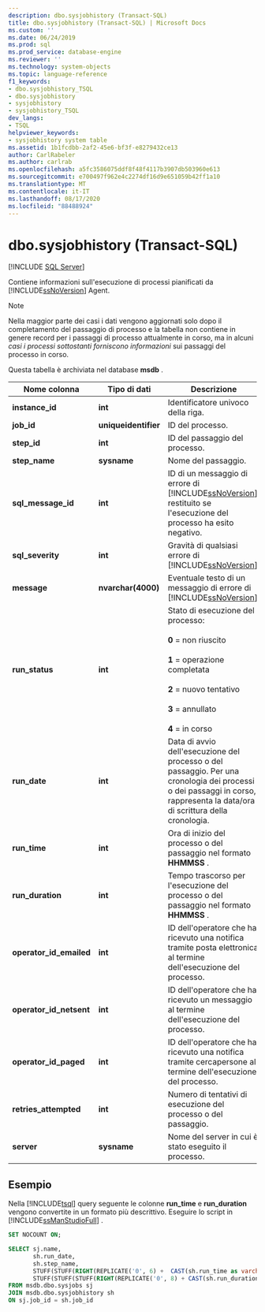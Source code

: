 ```yaml
---
description: dbo.sysjobhistory (Transact-SQL)
title: dbo.sysjobhistory (Transact-SQL) | Microsoft Docs
ms.custom: ''
ms.date: 06/24/2019
ms.prod: sql
ms.prod_service: database-engine
ms.reviewer: ''
ms.technology: system-objects
ms.topic: language-reference
f1_keywords:
- dbo.sysjobhistory_TSQL
- dbo.sysjobhistory
- sysjobhistory
- sysjobhistory_TSQL
dev_langs:
- TSQL
helpviewer_keywords:
- sysjobhistory system table
ms.assetid: 1b1fcdbb-2af2-45e6-bf3f-e8279432ce13
author: CarlRabeler
ms.author: carlrab
ms.openlocfilehash: a5fc3586075ddf8f48f4117b3907db503960e613
ms.sourcegitcommit: e700497f962e4c2274df16d9e651059b42ff1a10
ms.translationtype: MT
ms.contentlocale: it-IT
ms.lasthandoff: 08/17/2020
ms.locfileid: "88488924"
---
```

# <a name="dbosysjobhistory-transact-sql"></a>dbo.sysjobhistory (Transact-SQL)
[!INCLUDE [SQL Server](../../includes/applies-to-version/sqlserver.md)]

Contiene informazioni sull'esecuzione di processi pianificati da [!INCLUDE[ssNoVersion](../../includes/ssnoversion-md.md)] Agent.
  
> [!NOTE]
> Nella maggior parte dei casi i dati vengono aggiornati solo dopo il completamento del passaggio di processo e la tabella non contiene in genere record per i passaggi di processo attualmente in corso, ma in alcuni *casi i processi sottostanti forniscono informazioni* sui passaggi del processo in corso.

Questa tabella è archiviata nel database **msdb** .  
  
|Nome colonna|Tipo di dati|Descrizione|  
|-----------------|---------------|-----------------|  
|**instance_id**|**int**|Identificatore univoco della riga.|  
|**job_id**|**uniqueidentifier**|ID del processo.|  
|**step_id**|**int**|ID del passaggio del processo.|  
|**step_name**|**sysname**|Nome del passaggio.|  
|**sql_message_id**|**int**|ID di un messaggio di errore di [!INCLUDE[ssNoVersion](../../includes/ssnoversion-md.md)] restituito se l'esecuzione del processo ha esito negativo.|  
|**sql_severity**|**int**|Gravità di qualsiasi errore di [!INCLUDE[ssNoVersion](../../includes/ssnoversion-md.md)].|  
|**message**|**nvarchar(4000)**|Eventuale testo di un messaggio di errore di [!INCLUDE[ssNoVersion](../../includes/ssnoversion-md.md)].|  
|**run_status**|**int**|Stato di esecuzione del processo:<br /><br /> **0** = non riuscito<br /><br /> **1** = operazione completata<br /><br /> **2** = nuovo tentativo<br /><br /> **3** = annullato<br /><br />**4** = in corso|  
|**run_date**|**int**|Data di avvio dell'esecuzione del processo o del passaggio. Per una cronologia dei processi o dei passaggi in corso, rappresenta la data/ora di scrittura della cronologia.|  
|**run_time**|**int**|Ora di inizio del processo o del passaggio nel formato **HHMMSS** .|  
|**run_duration**|**int**|Tempo trascorso per l'esecuzione del processo o del passaggio nel formato **HHMMSS** .|  
|**operator_id_emailed**|**int**|ID dell'operatore che ha ricevuto una notifica tramite posta elettronica al termine dell'esecuzione del processo.|  
|**operator_id_netsent**|**int**|ID dell'operatore che ha ricevuto un messaggio al termine dell'esecuzione del processo.|  
|**operator_id_paged**|**int**|ID dell'operatore che ha ricevuto una notifica tramite cercapersone al termine dell'esecuzione del processo.|  
|**retries_attempted**|**int**|Numero di tentativi di esecuzione del processo o del passaggio.|  
|**server**|**sysname**|Nome del server in cui è stato eseguito il processo.|  
  
  ## <a name="example"></a>Esempio
 Nella [!INCLUDE[tsql](../../includes/tsql-md.md)] query seguente le colonne **run_time** e **run_duration** vengono convertite in un formato più descrittivo.  Eseguire lo script in [!INCLUDE[ssManStudioFull](../../includes/ssmanstudiofull-md.md)] .
 
 ```sql
 SET NOCOUNT ON;
 
 SELECT sj.name,
        sh.run_date,
        sh.step_name,
        STUFF(STUFF(RIGHT(REPLICATE('0', 6) +  CAST(sh.run_time as varchar(6)), 6), 3, 0, ':'), 6, 0, ':') 'run_time',
        STUFF(STUFF(STUFF(RIGHT(REPLICATE('0', 8) + CAST(sh.run_duration as varchar(8)), 8), 3, 0, ':'), 6, 0, ':'), 9, 0, ':') 'run_duration (DD:HH:MM:SS)  '
FROM msdb.dbo.sysjobs sj
JOIN msdb.dbo.sysjobhistory sh
ON sj.job_id = sh.job_id
```
